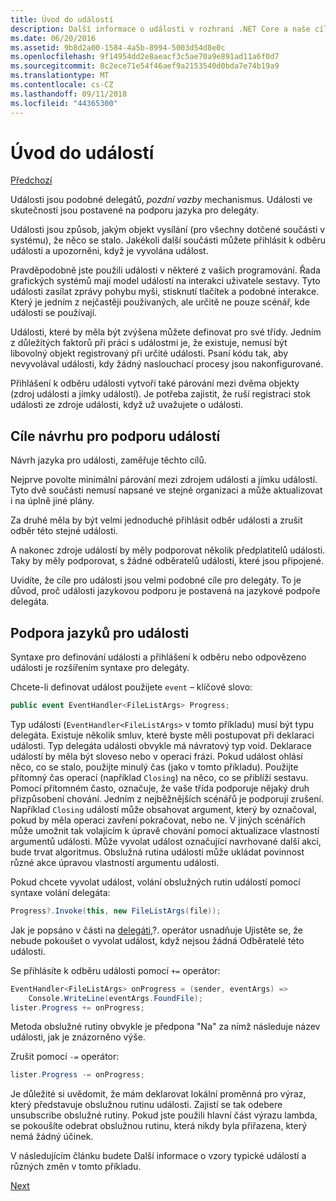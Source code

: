 ```yaml
---
title: Úvod do událostí
description: Další informace o události v rozhraní .NET Core a naše cíle návrhu jazyk pro události v tomto přehledu.
ms.date: 06/20/2016
ms.assetid: 9b8d2a00-1584-4a5b-8994-5003d54d8e0c
ms.openlocfilehash: 9f14954dd2e8aeacf3c5ae70a9e891ad11a6f0d7
ms.sourcegitcommit: 8c2ece71e54f46aef9a2153540d0bda7e74b19a9
ms.translationtype: MT
ms.contentlocale: cs-CZ
ms.lasthandoff: 09/11/2018
ms.locfileid: "44365300"
---
```

# <a name="introduction-to-events"></a>Úvod do událostí

[Předchozí](delegates-patterns.md)

Události jsou podobné delegátů, *pozdní vazby* mechanismus. Události ve skutečnosti jsou postavené na podporu jazyka pro delegáty.

Události jsou způsob, jakým objekt vysílání (pro všechny dotčené součásti v systému), že něco se stalo. Jakékoli další součásti můžete přihlásit k odběru události a upozorněni, když je vyvolána událost.

Pravděpodobně jste použili události v některé z vašich programování. Řada grafických systémů mají model událostí na interakci uživatele sestavy. Tyto události zasílat zprávy pohybu myši, stisknutí tlačítek a podobné interakce. Který je jedním z nejčastěji používaných, ale určitě ne pouze scénář, kde události se používají.

Události, které by měla být zvýšena můžete definovat pro své třídy. Jedním z důležitých faktorů při práci s událostmi je, že existuje, nemusí být libovolný objekt registrovaný při určité události. Psaní kódu tak, aby nevyvolával události, kdy žádný naslouchací procesy jsou nakonfigurované.

Přihlášení k odběru události vytvoří také párování mezi dvěma objekty (zdroj události a jímky událostí). Je potřeba zajistit, že ruší registraci stok události ze zdroje události, když už uvažujete o události.

## <a name="design-goals-for-event-support"></a>Cíle návrhu pro podporu událostí

Návrh jazyka pro události, zaměřuje těchto cílů.

Nejprve povolte minimální párování mezi zdrojem události a jímku událostí. Tyto dvě součásti nemusí napsané ve stejné organizaci a může aktualizovat i na úplně jiné plány.

Za druhé měla by být velmi jednoduché přihlásit odběr události a zrušit odběr této stejné události.

A nakonec zdroje událostí by měly podporovat několik předplatitelů události. Taky by měly podporovat, s žádné odběratelů událostí, které jsou připojené.

Uvidíte, že cíle pro události jsou velmi podobné cíle pro delegáty.
To je důvod, proč události jazykovou podporu je postavená na jazykové podpoře delegáta.

## <a name="language-support-for-events"></a>Podpora jazyků pro události

Syntaxe pro definování události a přihlášení k odběru nebo odpovězeno události je rozšířením syntaxe pro delegáty.

Chcete-li definovat událost použijete `event` – klíčové slovo:

```csharp
public event EventHandler<FileListArgs> Progress;
```

Typ události (`EventHandler<FileListArgs>` v tomto příkladu) musí být typu delegáta. Existuje několik smluv, které byste měli postupovat při deklaraci události. Typ delegáta události obvykle má návratový typ void.
Deklarace událostí by měla být sloveso nebo v operaci frázi.
Pokud událost ohlásí něco, co se stalo, použijte minulý čas (jako v tomto příkladu). Použijte přítomný čas operací (například `Closing`) na něco, co se přiblíží sestavu. Pomocí přítomném často, označuje, že vaše třída podporuje nějaký druh přizpůsobení chování. Jedním z nejběžnějších scénářů je podporují zrušení. Například `Closing` událostí může obsahovat argument, který by označoval, pokud by měla operaci zavření pokračovat, nebo ne.  V jiných scénářích může umožnit tak volajícím k úpravě chování pomocí aktualizace vlastností argumentů události. Může vyvolat událost označující navrhované další akci, bude trvat algoritmus. Obslužná rutina události může ukládat povinnost různé akce úpravou vlastností argumentu události.

Pokud chcete vyvolat událost, volání obslužných rutin událostí pomocí syntaxe volání delegáta:

```csharp
Progress?.Invoke(this, new FileListArgs(file));
```

Jak je popsáno v části na [delegáti](delegates-patterns.md),?.
operátor usnadňuje Ujistěte se, že nebude pokoušet o vyvolat událost, když nejsou žádná Odběratelé této události.
 
Se přihlásíte k odběru události pomocí `+=` operátor:

```csharp
EventHandler<FileListArgs> onProgress = (sender, eventArgs) => 
    Console.WriteLine(eventArgs.FoundFile);
lister.Progress += onProgress;
```

Metoda obslužné rutiny obvykle je předpona "Na" za nímž následuje název události, jak je znázorněno výše.

Zrušit pomocí `-=` operátor:

```csharp
lister.Progress -= onProgress;
```

Je důležité si uvědomit, že mám deklarovat lokální proměnná pro výraz, který představuje obslužnou rutinu události. Zajistí se tak odebere unsubscribe obslužné rutiny.
Pokud jste použili hlavní část výrazu lambda, se pokoušíte odebrat obslužnou rutinu, která nikdy byla přiřazena, který nemá žádný účinek.

V následujícím článku budete Další informace o vzory typické událostí a různých změn v tomto příkladu.

[Next](event-pattern.md)

